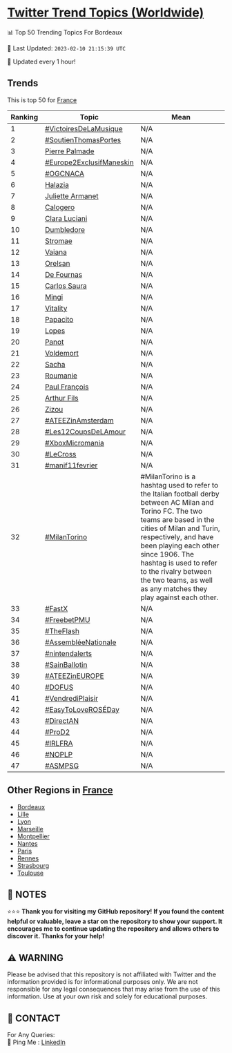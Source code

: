 [Twitter Trend Topics (Worldwide)](https://github.com/ErcinDedeoglu/Twitter-Trend-Topics)
==========


📊 Top 50 Trending Topics For Bordeaux

📆 Last Updated: `2023-02-10 21:15:39 UTC`

🔧 Updated every 1 hour!


## Trends

This is top 50 for [France](</France>)

| Ranking | Topic | Mean |
| ------- | ------------ | ------------ |
| 1 | [#VictoiresDeLaMusique](http://twitter.com/search?q=%23VictoiresDeLaMusique) | N/A |
| 2 | [#SoutienThomasPortes](http://twitter.com/search?q=%23SoutienThomasPortes) | N/A |
| 3 | [Pierre Palmade](http://twitter.com/search?q=Pierre+Palmade) | N/A |
| 4 | [#Europe2ExclusifManeskin](http://twitter.com/search?q=%23Europe2ExclusifManeskin) | N/A |
| 5 | [#OGCNACA](http://twitter.com/search?q=%23OGCNACA) | N/A |
| 6 | [Halazia](http://twitter.com/search?q=Halazia) | N/A |
| 7 | [Juliette Armanet](http://twitter.com/search?q=Juliette+Armanet) | N/A |
| 8 | [Calogero](http://twitter.com/search?q=Calogero) | N/A |
| 9 | [Clara Luciani](http://twitter.com/search?q=Clara+Luciani) | N/A |
| 10 | [Dumbledore](http://twitter.com/search?q=Dumbledore) | N/A |
| 11 | [Stromae](http://twitter.com/search?q=Stromae) | N/A |
| 12 | [Vaiana](http://twitter.com/search?q=Vaiana) | N/A |
| 13 | [Orelsan](http://twitter.com/search?q=Orelsan) | N/A |
| 14 | [De Fournas](http://twitter.com/search?q=De+Fournas) | N/A |
| 15 | [Carlos Saura](http://twitter.com/search?q=Carlos+Saura) | N/A |
| 16 | [Mingi](http://twitter.com/search?q=Mingi) | N/A |
| 17 | [Vitality](http://twitter.com/search?q=Vitality) | N/A |
| 18 | [Papacito](http://twitter.com/search?q=Papacito) | N/A |
| 19 | [Lopes](http://twitter.com/search?q=Lopes) | N/A |
| 20 | [Panot](http://twitter.com/search?q=Panot) | N/A |
| 21 | [Voldemort](http://twitter.com/search?q=Voldemort) | N/A |
| 22 | [Sacha](http://twitter.com/search?q=Sacha) | N/A |
| 23 | [Roumanie](http://twitter.com/search?q=Roumanie) | N/A |
| 24 | [Paul François](http://twitter.com/search?q=Paul+Fran%c3%a7ois) | N/A |
| 25 | [Arthur Fils](http://twitter.com/search?q=Arthur+Fils) | N/A |
| 26 | [Zizou](http://twitter.com/search?q=Zizou) | N/A |
| 27 | [#ATEEZinAmsterdam](http://twitter.com/search?q=%23ATEEZinAmsterdam) | N/A |
| 28 | [#Les12CoupsDeLAmour](http://twitter.com/search?q=%23Les12CoupsDeLAmour) | N/A |
| 29 | [#XboxMicromania](http://twitter.com/search?q=%23XboxMicromania) | N/A |
| 30 | [#LeCross](http://twitter.com/search?q=%23LeCross) | N/A |
| 31 | [#manif11fevrier](http://twitter.com/search?q=%23manif11fevrier) | N/A |
| 32 | [#MilanTorino](http://twitter.com/search?q=%23MilanTorino) | #MilanTorino is a hashtag used to refer to the Italian football derby between AC Milan and Torino FC. The two teams are based in the cities of Milan and Turin, respectively, and have been playing each other since 1906. The hashtag is used to refer to the rivalry between the two teams, as well as any matches they play against each other. |
| 33 | [#FastX](http://twitter.com/search?q=%23FastX) | N/A |
| 34 | [#FreebetPMU](http://twitter.com/search?q=%23FreebetPMU) | N/A |
| 35 | [#TheFlash](http://twitter.com/search?q=%23TheFlash) | N/A |
| 36 | [#AssembléeNationale](http://twitter.com/search?q=%23Assembl%c3%a9eNationale) | N/A |
| 37 | [#nintendalerts](http://twitter.com/search?q=%23nintendalerts) | N/A |
| 38 | [#SainBallotin](http://twitter.com/search?q=%23SainBallotin) | N/A |
| 39 | [#ATEEZinEUROPE](http://twitter.com/search?q=%23ATEEZinEUROPE) | N/A |
| 40 | [#DOFUS](http://twitter.com/search?q=%23DOFUS) | N/A |
| 41 | [#VendrediPlaisir](http://twitter.com/search?q=%23VendrediPlaisir) | N/A |
| 42 | [#EasyToLoveROSÉDay](http://twitter.com/search?q=%23EasyToLoveROS%c3%89Day) | N/A |
| 43 | [#DirectAN](http://twitter.com/search?q=%23DirectAN) | N/A |
| 44 | [#ProD2](http://twitter.com/search?q=%23ProD2) | N/A |
| 45 | [#IRLFRA](http://twitter.com/search?q=%23IRLFRA) | N/A |
| 46 | [#NOPLP](http://twitter.com/search?q=%23NOPLP) | N/A |
| 47 | [#ASMPSG](http://twitter.com/search?q=%23ASMPSG) | N/A |



## Other Regions in [France](</France>)

* [Bordeaux](</France/Bordeaux.md>)
* [Lille](</France/Lille.md>)
* [Lyon](</France/Lyon.md>)
* [Marseille](</France/Marseille.md>)
* [Montpellier](</France/Montpellier.md>)
* [Nantes](</France/Nantes.md>)
* [Paris](</France/Paris.md>)
* [Rennes](</France/Rennes.md>)
* [Strasbourg](</France/Strasbourg.md>)
* [Toulouse](</France/Toulouse.md>)



## 📝 NOTES

⭐⭐⭐ **Thank you for visiting my GitHub repository! If you found the content helpful or valuable, leave a star on the repository to show your support. It encourages me to continue updating the repository and allows others to discover it. Thanks for your help!**


## ⚠️ WARNING

Please be advised that this repository is not affiliated with Twitter and the information provided is for informational purposes only. We are not responsible for any legal consequences that may arise from the use of this information. Use at your own risk and solely for educational purposes.


## 📨 CONTACT

 For Any Queries:  
            🏓 Ping Me : [LinkedIn](https://www.linkedin.com/in/ercindedeoglu/)
